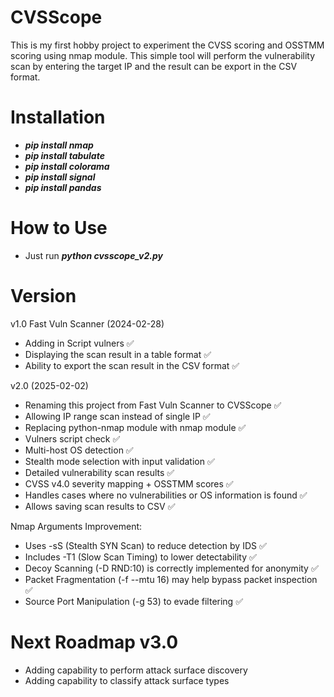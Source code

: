 # CVSScope

This is my first hobby project to experiment the CVSS scoring and OSSTMM scoring using nmap module. This simple tool will perform the vulnerability scan by entering the target IP and the result can be export in the CSV format.


# Installation

- ***pip install nmap***
- ***pip install tabulate***
- ***pip install colorama***
- ***pip install signal***
- ***pip install pandas***

# How to Use

- Just run ***python cvsscope_v2.py***

# Version

v1.0 Fast Vuln Scanner (2024-02-28)
- Adding in Script vulners ✅
- Displaying the scan result in a table format ✅
- Ability to export the scan result in the CSV format ✅


v2.0 (2025-02-02)
- Renaming this project from Fast Vuln Scanner to CVSScope ✅
- Allowing IP range scan instead of single IP ✅
- Replacing python-nmap module with nmap module ✅
- Vulners script check ✅
- Multi-host OS detection ✅
- Stealth mode selection with input validation ✅
- Detailed vulnerability scan results ✅
- CVSS v4.0 severity mapping + OSSTMM scores ✅
- Handles cases where no vulnerabilities or OS information is found ✅
- Allows saving scan results to CSV ✅

Nmap Arguments Improvement:
- Uses -sS (Stealth SYN Scan) to reduce detection by IDS ✅
- Includes -T1 (Slow Scan Timing) to lower detectability ✅
- Decoy Scanning (-D RND:10) is correctly implemented for anonymity ✅
- Packet Fragmentation (-f --mtu 16) may help bypass packet inspection ✅
- Source Port Manipulation (-g 53) to evade filtering ✅

# Next Roadmap v3.0

- Adding capability to perform attack surface discovery
- Adding capability to classify attack surface types


